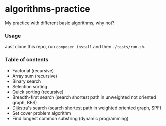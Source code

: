 # algorithms-practice
My practice with different basic algorithms, why not?

### Usage
Just clone this repo, run `composer install` and then `./tests/run.sh`.

### Table of contents
* Factorial (recursive)
* Array sum (recursive)
* Binary search
* Selection sorting
* Quick sorting (recursive)
* Breadth-first search (search shortest path in unweighted not oriented graph, BFS)
* Dijkstra's search (search shortest path in weighted oriented graph, SPF)
* Set cover problem algorithm
* Find longest common substring (dynamic programming)
